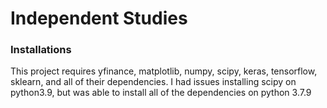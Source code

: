 # Independent Studies

### Installations
This project requires yfinance, matplotlib, numpy, scipy, keras, tensorflow, sklearn, and all of their dependencies.
I had issues installing scipy on python3.9, but was able to install all of the dependencies on 
python 3.7.9